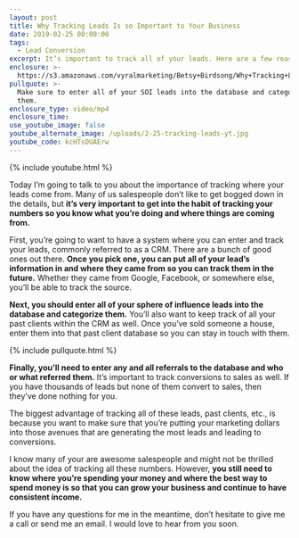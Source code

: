 ```yaml
---
layout: post
title: Why Tracking Leads Is so Important to Your Business
date: 2019-02-25 00:00:00
tags:
  - Lead Conversion
excerpt: It’s important to track all of your leads. Here are a few reasons why.
enclosure: >-
  https://s3.amazonaws.com/vyralmarketing/Betsy+Birdsong/Why+Tracking+Leads+Is+so+Important+to+Your+Business.mp4
pullquote: >-
  Make sure to enter all of your SOI leads into the database and categorize
  them.
enclosure_type: video/mp4
enclosure_time:
use_youtube_image: false
youtube_alternate_image: /uploads/2-25-tracking-leads-yt.jpg
youtube_code: kcHTsDUAErw
---
```


{% include youtube.html %}

Today I’m going to talk to you about the importance of tracking where your leads come from. Many of us salespeople don’t like to get bogged down in the details, but **it’s very important to get into the habit of tracking your numbers so you know what you’re doing and where things are coming from.**

First, you’re going to want to have a system where you can enter and track your leads, commonly referred to as a CRM. There are a bunch of good ones out there. **Once you pick one, you can put all of your lead’s information in and where they came from so you can track them in the future.** Whether they came from Google, Facebook, or somewhere else, you’ll be able to track the source.

**Next, you should enter all of your sphere of influence leads into the database and categorize them.** You’ll also want to keep track of all your past clients within the CRM as well. Once you’ve sold someone a house, enter them into that past client database so you can stay in touch with them.

{% include pullquote.html %}

**Finally, you'll need to enter any and all referrals to the database and who or what referred them.** It’s important to track conversions to sales as well. If you have thousands of leads but none of them convert to sales, then they’ve done nothing for you.

The biggest advantage of tracking all of these leads, past clients, etc., is because you want to make sure that you’re putting your marketing dollars into those avenues that are generating the most leads and leading to conversions.

I know many of your are awesome salespeople and might not be thrilled about the idea of tracking all these numbers. However, **you still need to know where you’re spending your money and where the best way to spend money is so that you can grow your business and continue to have consistent income.**

If you have any questions for me in the meantime, don’t hesitate to give me a call or send me an email. I would love to hear from you soon.<br>&nbsp;